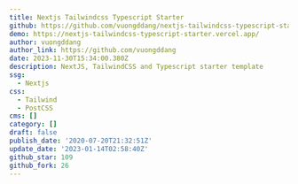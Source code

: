 ```yaml
---
title: Nextjs Tailwindcss Typescript Starter
github: https://github.com/vuongddang/nextjs-tailwindcss-typescript-starter
demo: https://nextjs-tailwindcss-typescript-starter.vercel.app/
author: vuongddang
author_link: https://github.com/vuongddang
date: 2023-11-30T15:34:00.380Z
description: NextJS, TailwindCSS and Typescript starter template
ssg:
  - Nextjs
css:
  - Tailwind
  - PostCSS
cms: []
category: []
draft: false
publish_date: '2020-07-20T21:32:51Z'
update_date: '2023-01-14T02:58:40Z'
github_star: 109
github_fork: 26
---
```


